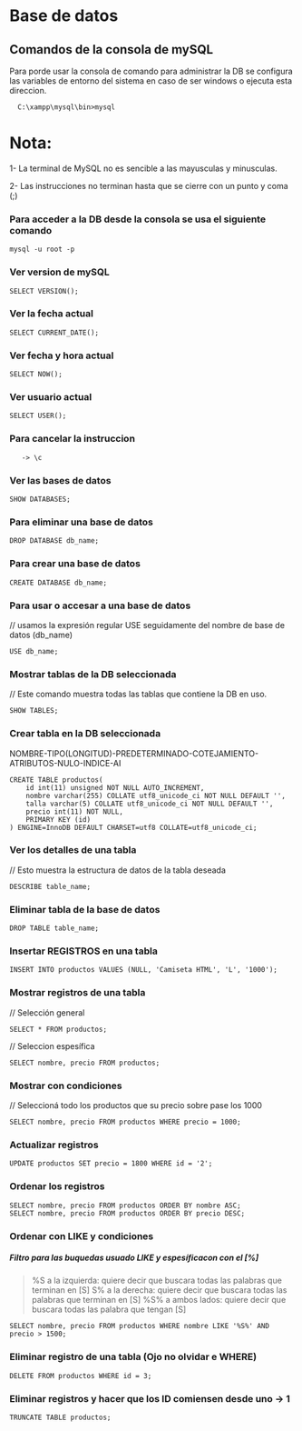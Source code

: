 
# Base de datos
## Comandos de la consola de mySQL

Para porde usar la consola de comando para administrar la DB 
se configura las variables de entorno del sistema en caso de ser windows 
o ejecuta esta direccion.
~~~
  C:\xampp\mysql\bin>mysql
~~~

# Nota: 
  1- La terminal de MySQL no es sencible 
  a las mayusculas y minusculas.

  2- Las instrucciones no terminan hasta que se 
  cierre con un punto y coma (;)

### Para acceder a la DB desde la consola se usa el siguiente comando
~~~
mysql -u root -p
~~~

### Ver version de mySQL
~~~
SELECT VERSION();
~~~

### Ver la fecha actual
~~~
SELECT CURRENT_DATE();
~~~

### Ver fecha y hora actual
~~~
SELECT NOW();
~~~

### Ver usuario actual
~~~
SELECT USER();
~~~

### Para  cancelar la instruccion
~~~
   -> \c
~~~

### Ver las bases de datos
~~~
SHOW DATABASES;
~~~

### Para eliminar una base de datos
~~~
DROP DATABASE db_name;
~~~

### Para crear una base de datos
~~~
CREATE DATABASE db_name;
~~~

### Para usar o accesar a una base de datos
// usamos la expresión regular USE seguidamente del nombre de base de datos (db_name)
~~~
USE db_name;

~~~

### Mostrar tablas de la DB seleccionada
// Este comando muestra todas las tablas que contiene la DB en uso.
~~~
SHOW TABLES;
~~~

### Crear tabla en la DB seleccionada

 NOMBRE-TIPO(LONGITUD)-PREDETERMINADO-COTEJAMIENTO-ATRIBUTOS-NULO-INDICE-AI
~~~
CREATE TABLE productos(
    id int(11) unsigned NOT NULL AUTO_INCREMENT,
    nombre varchar(255) COLLATE utf8_unicode_ci NOT NULL DEFAULT '',
    talla varchar(5) COLLATE utf8_unicode_ci NOT NULL DEFAULT '',
    precio int(11) NOT NULL,
    PRIMARY KEY (id)
) ENGINE=InnoDB DEFAULT CHARSET=utf8 COLLATE=utf8_unicode_ci;
~~~

### Ver los detalles de una tabla
// Esto muestra la estructura de datos de la tabla deseada
~~~
DESCRIBE table_name;
~~~

### Eliminar tabla de la base de datos
~~~
DROP TABLE table_name;
~~~

### Insertar REGISTROS en una tabla
~~~
INSERT INTO productos VALUES (NULL, 'Camiseta HTML', 'L', '1000');
~~~

### Mostrar registros de una tabla
// Selección general
~~~
SELECT * FROM productos;
~~~
// Seleccion espesífica 
~~~
SELECT nombre, precio FROM productos;
~~~

### Mostrar con condiciones
// Seleccioná todo los productos que su precio sobre pase los 1000
~~~
SELECT nombre, precio FROM productos WHERE precio = 1000;
~~~

### Actualizar registros
~~~
UPDATE productos SET precio = 1800 WHERE id = '2';
~~~

### Ordenar los registros
~~~
SELECT nombre, precio FROM productos ORDER BY nombre ASC;
SELECT nombre, precio FROM productos ORDER BY precio DESC;
~~~

### Ordenar con LIKE y condiciones
##### Filtro para las buquedas usuado LIKE y espesíficacon con el [%]
> %S a la izquierda: quiere decir que buscara todas las palabras que terminan en [S]
> S% a la derecha: quiere decir que buscara todas las palabras que terminan en [S]
> %S% a ambos lados: quiere decir que buscara todas las palabra que tengan [S]
~~~
SELECT nombre, precio FROM productos WHERE nombre LIKE '%S%' AND precio > 1500;
~~~

### Eliminar registro de una tabla (Ojo no olvidar e WHERE)
~~~
DELETE FROM productos WHERE id = 3;
~~~

### Eliminar registros y hacer que los ID comiensen desde uno -> 1
~~~
TRUNCATE TABLE productos;
~~~